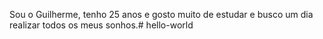 Sou o Guilherme, tenho 25 anos e gosto muito de estudar e busco um dia realizar todos os meus sonhos.# hello-world
